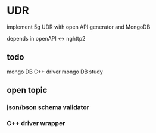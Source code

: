 # UDR

implement 5g UDR with open API generator and MongoDB

depends in openAPI <-> nghttp2

## todo

mongo DB C++ driver
mongo DB study

## open topic

### json/bson schema validator
### C++ driver wrapper
### 